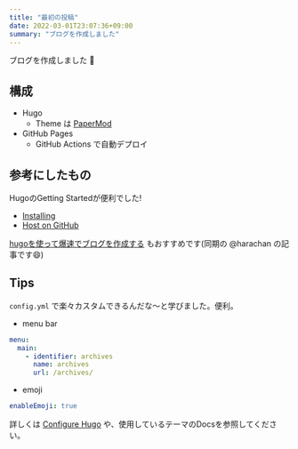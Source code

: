 ```yaml
---
title: "最初の投稿"
date: 2022-03-01T23:07:36+09:00
summary: "ブログを作成しました"
---
```


ブログを作成しました :rabbit:

## 構成

- Hugo
  - Theme は [PaperMod](https://git.io/hugopapermod)
- GitHub Pages
  - GitHub Actions で自動デプロイ

## 参考にしたもの

HugoのGetting Startedが便利でした!

- [Installing](https://gohugo.io/getting-started/installing)
- [Host on GitHub](https://gohugo.io/hosting-and-deployment/hosting-on-github/)

[hugoを使って爆速でブログを作成する](https://zenn.dev/harachan/articles/a043e9a756cae4) もおすすめです(同期の @harachan の記事です:smile:)

## Tips

`config.yml` で楽々カスタムできるんだな〜と学びました。便利。

- menu bar

```yml
menu:
  main:
    - identifier: archives
      name: archives
      url: /archives/
```

- emoji

```yml
enableEmoji: true
```

詳しくは [Configure Hugo](https://gohugo.io/getting-started/configuration/) や、使用しているテーマのDocsを参照してください。
